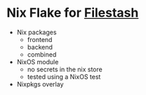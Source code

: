 # Nix Flake for [Filestash](https://www.filestash.app/)

- Nix packages
	- frontend
	- backend
	- combined
- NixOS module
	- no secrets in the nix store
	- tested using a NixOS test
- Nixpkgs overlay

